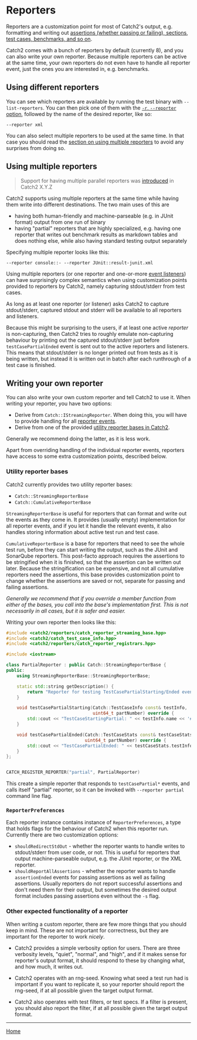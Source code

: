 <a id="top"></a>
# Reporters

Reporters are a customization point for most of Catch2's output, e.g.
formatting and writing out [assertions (whether passing or failing),
sections, test cases, benchmarks, and so on](reporter-events.md#top).

Catch2 comes with a bunch of reporters by default (currently 8), and
you can also write your own reporter. Because multiple reporters can
be active at the same time, your own reporters do not even have to handle
all reporter event, just the ones you are interested in, e.g. benchmarks.


## Using different reporters

You can see which reporters are available by running the test binary
with `--list-reporters`. You can then pick one of them with the [`-r`,
`--reporter` option](command-line.md#choosing-a-reporter-to-use), followed
by the name of the desired reporter, like so:

```
--reporter xml
```

You can also select multiple reporters to be used at the same time.
In that case you should read the [section on using multiple
reporters](#multiple-reporters) to avoid any surprises from doing so.


<a id="multiple-reporters"></a>
## Using multiple reporters

> Support for having multiple parallel reporters was [introduced](https://github.com/catchorg/Catch2/pull/2183) in Catch2 X.Y.Z

Catch2 supports using multiple reporters at the same time while having
them write into different destinations. The two main uses of this are

* having both human-friendly and machine-parseable (e.g. in JUnit format)
  output from one run of binary
* having "partial" reporters that are highly specialized, e.g. having one
  reporter that writes out benchmark results as markdown tables and does
  nothing else, while also having standard testing output separately

Specifying multiple reporter looks like this:
```
--reporter console::- --reporter JUnit::result-junit.xml
```

Using multiple reporters (or one reporter and one-or-more [event
listeners](event-listener.md#top)) can have surprisingly complex semantics
when using customization points provided to reporters by Catch2, namely
capturing stdout/stderr from test cases.

As long as at least one reporter (or listener) asks Catch2 to capture
stdout/stderr, captured stdout and stderr will be available to all
reporters and listeners.

Because this might be surprising to the users, if at least one active
_reporter_ is non-capturing, then Catch2 tries to roughly emulate
non-capturing behaviour by printing out the captured stdout/stderr
just before `testCasePartialEnded` event is sent out to the active
reporters and listeners. This means that stdout/stderr is no longer
printed out from tests as it is being written, but instead it is written
out in batch after each runthrough of a test case is finished.



## Writing your own reporter

You can also write your own custom reporter and tell Catch2 to use it.
When writing your reporter, you have two options:

* Derive from `Catch::IStreamingReporter`. When doing this, you will have
  to provide handling for all [reporter events](reporter-events.md#top).
* Derive from one of the provided [utility reporter bases in
  Catch2](#utility-reporter-bases).

Generally we recommend doing the latter, as it is less work.

Apart from overriding handling of the individual reporter events, reporters
have access to some extra customization points, described below.


### Utility reporter bases

Catch2 currently provides two utility reporter bases:

* `Catch::StreamingReporterBase`
* `Catch::CumulativeReporterBase`

`StreamingReporterBase` is useful for reporters that can format and write
out the events as they come in. It provides (usually empty) implementation
for all reporter events, and if you let it handle the relevant events,
it also handles storing information about active test run and test case.

`CumulativeReporterBase` is a base for reporters that need to see the whole
test run, before they can start writing the output, such as the JUnit
and SonarQube reporters. This post-facto approach requires the assertions
to be stringified when it is finished, so that the assertion can be written
out later. Because the stringification can be expensive, and not all
cumulative reporters need the assertions, this base provides customization
point to change whether the assertions are saved or not, separate for
passing and failing assertions.


_Generally we recommend that if you override a member function from either
of the bases, you call into the base's implementation first. This is not
necessarily in all cases, but it is safer and easier._


Writing your own reporter then looks like this:

```cpp
#include <catch2/reporters/catch_reporter_streaming_base.hpp>
#include <catch2/catch_test_case_info.hpp>
#include <catch2/reporters/catch_reporter_registrars.hpp>

#include <iostream>

class PartialReporter : public Catch::StreamingReporterBase {
public:
    using StreamingReporterBase::StreamingReporterBase;

    static std::string getDescription() {
        return "Reporter for testing TestCasePartialStarting/Ended events";
    }

    void testCasePartialStarting(Catch::TestCaseInfo const& testInfo,
                                 uint64_t partNumber) override {
        std::cout << "TestCaseStartingPartial: " << testInfo.name << '#' << partNumber << '\n';
    }

    void testCasePartialEnded(Catch::TestCaseStats const& testCaseStats,
                              uint64_t partNumber) override {
        std::cout << "TestCasePartialEnded: " << testCaseStats.testInfo->name << '#' << partNumber << '\n';
    }
};


CATCH_REGISTER_REPORTER("partial", PartialReporter)
```

This create a simple reporter that responds to `testCasePartial*` events,
and calls itself "partial" reporter, so it can be invoked with
`--reporter partial` command line flag.


### `ReporterPreferences`

Each reporter instance contains instance of `ReporterPreferences`, a type
that holds flags for the behaviour of Catch2 when this reporter run.
Currently there are two customization options:

* `shouldRedirectStdOut` - whether the reporter wants to handle
   writes to stdout/stderr from user code, or not. This is useful for
   reporters that output machine-parseable output, e.g. the JUnit
   reporter, or the XML reporter.
* `shouldReportAllAssertions` - whether the reporter wants to handle
  `assertionEnded` events for passing assertions as well as failing
   assertions. Usually reporters do not report successful assertions
   and don't need them for their output, but sometimes the desired output
   format includes passing assertions even without the `-s` flag.


### Other expected functionality of a reporter

When writing a custom reporter, there are few more things that you should
keep in mind. These are not important for correctness, but they are
important for the reporter to work _nicely_.

* Catch2 provides a simple verbosity option for users. There are three
  verbosity levels, "quiet", "normal", and "high", and if it makes sense
  for reporter's output format, it should respond to these by changing
  what, and how much, it writes out.

* Catch2 operates with an rng-seed. Knowing what seed a test run had
  is important if you want to replicate it, so your reporter should
  report the rng-seed, if at all possible given the target output format.

* Catch2 also operates with test filters, or test specs. If a filter
  is present, you should also report the filter, if at all possible given
  the target output format.



---

[Home](Readme.md#top)
